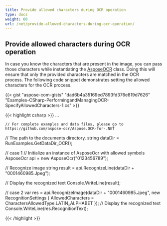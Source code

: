 ```yaml
---
title: Provide allowed characters during OCR operation
type: docs
weight: 60
url: /net/provide-allowed-characters-during-ocr-operation/
---
```


## **Provide allowed characters during OCR operation**
In case you know the characters that are present in the image, you can pass those characters while instantiating the [AsposeOCR](https://reference.aspose.com/ocr/net/aspose.ocr/asposeocr) class. Doing this will ensure that only the provided characters are matched in the OCR process. The following code snippet demonstrates setting the allowed characters for the OCR process.

{{< gist "aspose-com-gists" "dad6b4a35169ed7893fd376e819d7626" "Examples-CSharp-PerformingandManagingOCR-SpecifyAllowedCharacters-1.cs" >}}

{{< highlight csharp >}}
...

	// For complete examples and data files, please go to https://github.com/aspose-ocr/Aspose.OCR-for-.NET
// The path to the documents directory.
string dataDir = RunExamples.GetDataDir_OCR();

// case 1
// Initialize an instance of AsposeOcr with allowed symbols
AsposeOcr api = new AsposeOcr("0123456789");

// Recognize image
string result = api.RecognizeLine(dataDir + "0001460985.Jpeg");

// Display the recognized text
Console.WriteLine(result);

// case 2
var res = api.RecognizeImage(dataDir + "0001460985.Jpeg", new RecognitionSettings { AllowedCharacters = CharactersAllowedType.LATIN_ALPHABET });
// Display the recognized text
Console.WriteLine(res.RecognitionText);           
	
	
{{< /highlight >}}
